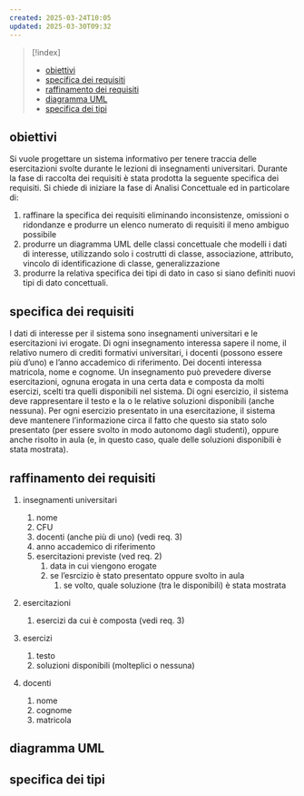 ```yaml
---
created: 2025-03-24T10:05
updated: 2025-03-30T09:32
---
```

>[!index]
>- [obiettivi](#obiettivi)
>- [specifica dei requisiti](#specifica%20dei%20requisiti)
>- [raffinamento dei requisiti](#raffinamento%20dei%20requisiti)
>- [diagramma UML](#diagramma%20UML)
>- [specifica dei tipi](#specifica%20dei%20tipi)
## obiettivi
Si vuole progettare un sistema informativo per tenere traccia delle esercitazioni svolte
durante le lezioni di insegnamenti universitari.
Durante la fase di raccolta dei requisiti è stata prodotta la seguente specifica dei
requisiti.
Si chiede di iniziare la fase di Analisi Concettuale ed in particolare di:
1. raffinare la specifica dei requisiti eliminando inconsistenze, omissioni o ridondanze e produrre un elenco numerato di requisiti il meno ambiguo possibile
2. produrre un diagramma UML delle classi concettuale che modelli i dati di interesse, utilizzando solo i costrutti di classe, associazione, attributo, vincolo di identificazione di classe, generalizzazione
3. produrre la relativa specifica dei tipi di dato in caso si siano definiti nuovi tipi di
dato concettuali.
## specifica dei requisiti
I dati di interesse per il sistema sono insegnamenti universitari e le esercitazioni ivi erogate.
Di ogni insegnamento interessa sapere il nome, il relativo numero di crediti formativi universitari, i docenti (possono essere più d’uno) e l’anno accademico di riferimento. Dei docenti interessa matricola, nome e cognome.
Un insegnamento può prevedere diverse esercitazioni, ognuna erogata in una certa data e composta da molti esercizi, scelti tra quelli disponibili nel sistema.
Di ogni esercizio, il sistema deve rappresentare il testo e la o le relative soluzioni disponibili (anche nessuna). Per ogni esercizio presentato in una esercitazione, il sistema deve mantenere l’informazione circa il fatto che questo sia stato solo presentato (per essere svolto in modo autonomo dagli studenti), oppure anche risolto in aula (e, in questo caso, quale delle soluzioni disponibili è stata mostrata).
## raffinamento dei requisiti
1. insegnamenti universitari
	1. nome
	2. CFU
	3. docenti (anche più di uno) (vedi req. 3)
	4. anno accademico di riferimento
	5. esercitazioni previste (ved req. 2)
		1. data in cui viengono erogate
		2. se l’esrcizio è stato presentato oppure svolto in aula
			1. se volto, quale soluzione (tra le disponibili) è stata mostrata
2. esercitazioni
	1. esercizi da cui è composta (vedi req. 3)
3. esercizi
	1. testo
	2. soluzioni disponibili (molteplici o nessuna)

4. docenti
	1. nome
	2. cognome
	3. matricola

## diagramma UML
## specifica dei tipi